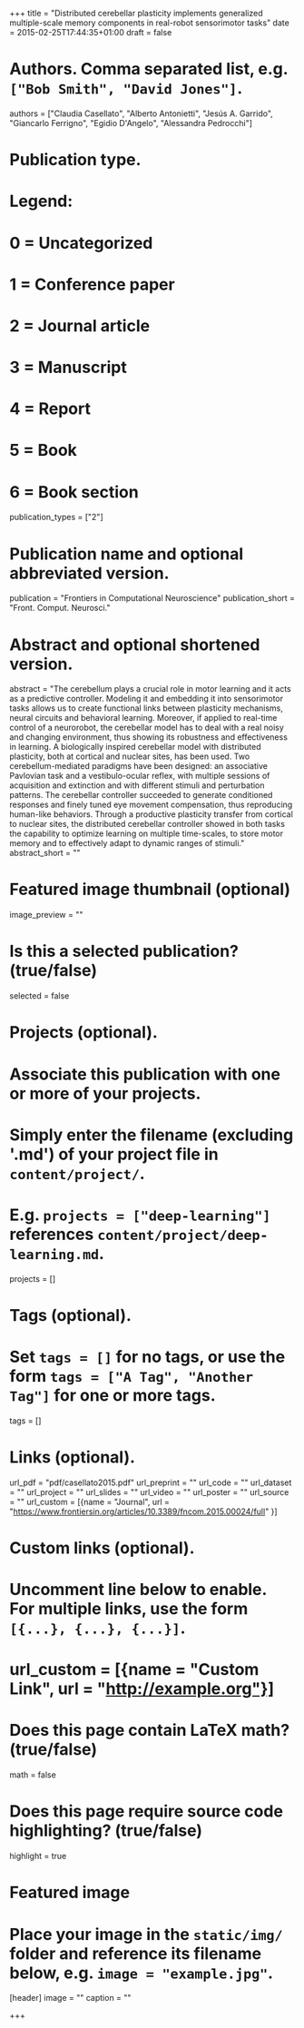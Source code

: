 +++
title = "Distributed cerebellar plasticity implements generalized multiple-scale memory components in real-robot sensorimotor tasks"
date = 2015-02-25T17:44:35+01:00
draft = false

# Authors. Comma separated list, e.g. `["Bob Smith", "David Jones"]`.
authors = ["Claudia Casellato", "Alberto Antonietti", "Jesús A. Garrido", "Giancarlo Ferrigno", "Egidio D'Angelo", "Alessandra Pedrocchi"]

# Publication type.
# Legend:
# 0 = Uncategorized
# 1 = Conference paper
# 2 = Journal article
# 3 = Manuscript
# 4 = Report
# 5 = Book
# 6 = Book section
publication_types = ["2"]

# Publication name and optional abbreviated version.
publication = "Frontiers in Computational Neuroscience"
publication_short = "Front. Comput. Neurosci."

# Abstract and optional shortened version.
abstract = "The cerebellum plays a crucial role in motor learning and it acts as a predictive controller. Modeling it and embedding it into sensorimotor tasks allows us to create functional links between plasticity mechanisms, neural circuits and behavioral learning. Moreover, if applied to real-time control of a neurorobot, the cerebellar model has to deal with a real noisy and changing environment, thus showing its robustness and effectiveness in learning. A biologically inspired cerebellar model with distributed plasticity, both at cortical and nuclear sites, has been used. Two cerebellum-mediated paradigms have been designed: an associative Pavlovian task and a vestibulo-ocular reflex, with multiple sessions of acquisition and extinction and with different stimuli and perturbation patterns. The cerebellar controller succeeded to generate conditioned responses and finely tuned eye movement compensation, thus reproducing human-like behaviors. Through a productive plasticity transfer from cortical to nuclear sites, the distributed cerebellar controller showed in both tasks the capability to optimize learning on multiple time-scales, to store motor memory and to effectively adapt to dynamic ranges of stimuli."
abstract_short = ""

# Featured image thumbnail (optional)
image_preview = ""

# Is this a selected publication? (true/false)
selected = false

# Projects (optional).
#   Associate this publication with one or more of your projects.
#   Simply enter the filename (excluding '.md') of your project file in `content/project/`.
#   E.g. `projects = ["deep-learning"]` references `content/project/deep-learning.md`.
projects = []

# Tags (optional).
#   Set `tags = []` for no tags, or use the form `tags = ["A Tag", "Another Tag"]` for one or more tags.
tags = []

# Links (optional).
url_pdf = "pdf/casellato2015.pdf"
url_preprint = ""
url_code = ""
url_dataset = ""
url_project = ""
url_slides = ""
url_video = ""
url_poster = ""
url_source = ""
url_custom = [{name = "Journal", url = "https://www.frontiersin.org/articles/10.3389/fncom.2015.00024/full" }]

# Custom links (optional).
#   Uncomment line below to enable. For multiple links, use the form `[{...}, {...}, {...}]`.
# url_custom = [{name = "Custom Link", url = "http://example.org"}]

# Does this page contain LaTeX math? (true/false)
math = false

# Does this page require source code highlighting? (true/false)
highlight = true

# Featured image
# Place your image in the `static/img/` folder and reference its filename below, e.g. `image = "example.jpg"`.
[header]
image = ""
caption = ""

+++


